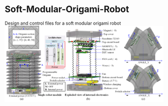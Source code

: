 # Soft-Modular-Origami-Robot
Design and control files for a soft modular origami robot
![image](https://github.com/Flourishingsky/Soft-Modular-Origami-Robot/blob/main/Soft%20Modular%20Origami%20Robot.png)
